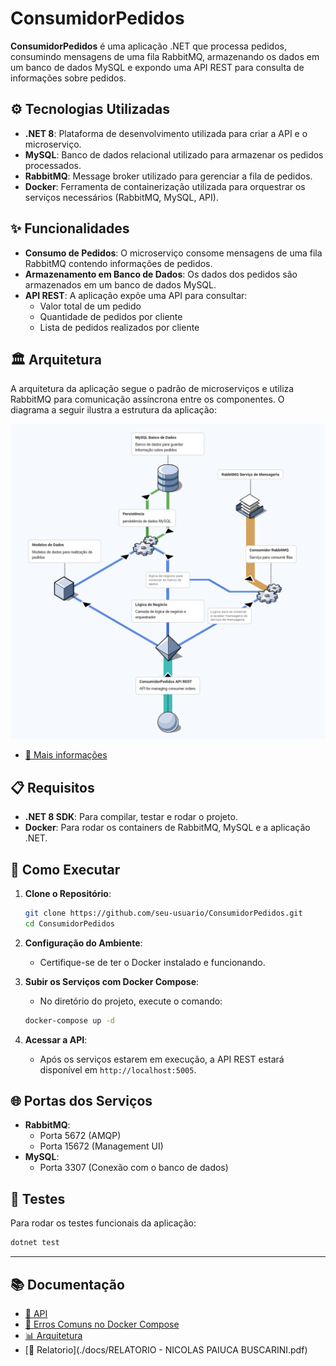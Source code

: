 # **ConsumidorPedidos**

**ConsumidorPedidos** é uma aplicação .NET que processa pedidos, consumindo mensagens de uma fila RabbitMQ, armazenando os dados em um banco de dados MySQL e expondo uma API REST para consulta de informações sobre pedidos.

## ⚙️ **Tecnologias Utilizadas**

- **.NET 8**: Plataforma de desenvolvimento utilizada para criar a API e o microserviço.
- **MySQL**: Banco de dados relacional utilizado para armazenar os pedidos processados.
- **RabbitMQ**: Message broker utilizado para gerenciar a fila de pedidos.
- **Docker**: Ferramenta de containerização utilizada para orquestrar os serviços necessários (RabbitMQ, MySQL, API).

## ✨ **Funcionalidades**

- **Consumo de Pedidos**: O microserviço consome mensagens de uma fila RabbitMQ contendo informações de pedidos.
- **Armazenamento em Banco de Dados**: Os dados dos pedidos são armazenados em um banco de dados MySQL.
- **API REST**: A aplicação expõe uma API para consultar:
  - Valor total de um pedido
  - Quantidade de pedidos por cliente
  - Lista de pedidos realizados por cliente

## 🏛️ **Arquitetura**

A arquitetura da aplicação segue o padrão de microserviços e utiliza RabbitMQ para comunicação assíncrona entre os componentes. O diagrama a seguir ilustra a estrutura da aplicação:

![Diagrama de Arquitetura](./docs/arq/isoflow.png)
- [📂 Mais informações](./docs/arq/arq.md)

## 📋 **Requisitos**

- **.NET 8 SDK**: Para compilar, testar e rodar o projeto.
- **Docker**: Para rodar os containers de RabbitMQ, MySQL e a aplicação .NET.

## 🚀 **Como Executar**

1. **Clone o Repositório**:
   ```bash
   git clone https://github.com/seu-usuario/ConsumidorPedidos.git
   cd ConsumidorPedidos
   ```

2. **Configuração do Ambiente**:
   - Certifique-se de ter o Docker instalado e funcionando.

3. **Subir os Serviços com Docker Compose**:
   - No diretório do projeto, execute o comando:
   ```bash
   docker-compose up -d
   ```

4. **Acessar a API**:
   - Após os serviços estarem em execução, a API REST estará disponível em `http://localhost:5005`.

## 🌐 **Portas dos Serviços**

- **RabbitMQ**: 
  - Porta 5672 (AMQP)
  - Porta 15672 (Management UI)
- **MySQL**:
  - Porta 3307 (Conexão com o banco de dados)

## 🧪 **Testes**

Para rodar os testes funcionais da aplicação:

```bash
dotnet test
```

---

## 📚 **Documentação**

- [📄 API](./docs/API.md)
- [🐳 Erros Comuns no Docker Compose](./docs/erros-comuns/docker-compose.md)
- [📊 Arquitetura](./docs/arq/arq.md)
- [📄 Relatorio](./docs/RELATORIO - NICOLAS PAIUCA BUSCARINI.pdf)
